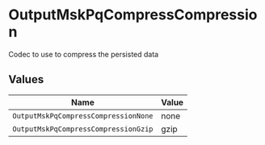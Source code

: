 # OutputMskPqCompressCompression

Codec to use to compress the persisted data


## Values

| Name                                 | Value                                |
| ------------------------------------ | ------------------------------------ |
| `OutputMskPqCompressCompressionNone` | none                                 |
| `OutputMskPqCompressCompressionGzip` | gzip                                 |